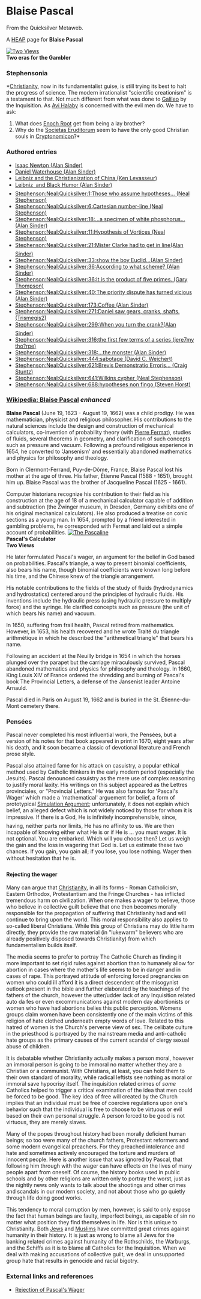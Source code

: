 
# Blaise Pascal

From the Quicksilver Metaweb.

A [HEAP](/heap) page for **Blaise Pascal**

[![Two Views](/web/20060725171342im_/http://www.metaweb.com/wiki/upload/0/04/MWpascaltherake.jpg)](two-views)  
**Two eras for the Gambler**
### Stephensonia


*[Christianity](/christianity), now in its fundamentalist guise, is still trying its best to halt the progress of science. The modern irrationalist "scientific creationism" is a testament to that. Not much different from what was done to [Galileo](/galileo) by the Inquisition.
As [Avi Halaby](/avi-halaby) is concerned with the evil men do. We have to ask:
1. What does [Enoch Root](/enoch-root) get from being a lay brother?
2. Why do the [Societas Eruditorum](/societas-eruditorum) seem to have the only good Christian souls in [Cryptonomicon](/cryptonomicon)?*
### Authored entries


* [Isaac Newton (Alan Sinder)](/isaac-newton-alan-sinder)
* [Daniel Waterhouse (Alan Sinder)](/daniel-waterhouse-alan-sinder)
* [Leibniz and the Christianization of China (Ken Levasseur)](/leibniz-and-the-christianization-of-china-ken-levasseur)
* [Leibniz  and Black Humor (Alan Sinder)](/leibniz-and-black-humor-alan-sinder)
* [Stephenson:Neal:Quicksilver:1:Those who assume hypotheses... (Neal Stephenson)](/stephenson-neal-quicksilver-1-those-who-assume-hypotheses-neal-stephenson)
* [Stephenson:Neal:Quicksilver:6:Cartesian number-line (Neal Stephenson)](/stephenson-neal-quicksilver-6-cartesian-number-line-neal-stephenson)
* [Stephenson:Neal:Quicksilver:18:...a specimen of white phosphorus... (Alan Sinder)](/stephenson-neal-quicksilver-18-a-specimen-of-white-phosphorus-alan-sinder)
* [Stephenson:Neal:Quicksilver:11:Hypothesis of Vortices (Neal Stephenson)](/stephenson-neal-quicksilver-11-hypothesis-of-vortices-neal-stephenson)
* [Stephenson:Neal:Quicksilver:21:Mister Clarke had to get in line(Alan Sinder)](/stephenson-neal-quicksilver-21-mister-clarke-had-to-get-in-line-alan-sinder)
* [Stephenson:Neal:Quicksilver:33:show the boy Euclid...(Alan Sinder)](/stephenson-neal-quicksilver-33-show-the-boy-euclid-alan-sinder)
* [Stephenson:Neal:Quicksilver:36:According to what scheme? (Alan Sinder)](/stephenson-neal-quicksilver-36-according-to-what-scheme-alan-sinder)
* [Stephenson:Neal:Quicksilver:36:It is the product of five primes. (Gary Thompson)](/stephenson-neal-quicksilver-36-it-is-the-product-of-five-primes-gary-thompson)
* [Stephenson:Neal:Quicksilver:40:The priority dispute has turned vicious (Alan Sinder)](/stephenson-neal-quicksilver-40-the-priority-dispute-has-turned-vicious-alan-sinder)
* [Stephenson:Neal:Quicksilver:173:Coffee (Alan Sinder)](/stephenson-neal-quicksilver-173-coffee-alan-sinder)
* [Stephenson:Neal:Quicksilver:271:Daniel saw gears, cranks, shafts. (Trismegis2)](/stephenson-neal-quicksilver-271-daniel-saw-gears-cranks-shafts-trismegis2)
* [Stephenson:Neal:Quicksilver:299:When you turn the crank?(Alan Sinder)](/stephenson-neal-quicksilver-299-when-you-turn-the-crank-alan-sinder)
* [Stephenson:Neal:Quicksilver:316:the first few terms of a series (jere7my tho?rpe)](/stephenson-neal-quicksilver-316-the-first-few-terms-of-a-series-jere7my-tho-rpe)
* [Stephenson:Neal:Quicksilver:318:...the monster (Alan Sinder)](/stephenson-neal-quicksilver-318-the-monster-alan-sinder)
* [Stephenson:Neal:Quicksilver:444:sabotage (David C. Weichert)](/stephenson-neal-quicksilver-444-sabotage-david-c-weichert)
* [Stephenson:Neal:Quicksilver:621:Brevis Demonstratio Erroris... (Craig Stuntz)](/stephenson-neal-quicksilver-621-brevis-demonstratio-erroris-craig-stuntz)
* [Stephenson:Neal:Quicksilver:641:Wilkins cypher (Neal Stephenson)](/stephenson-neal-quicksilver-641-wilkins-cypher-neal-stephenson)
* [Stephenson:Neal:Quicksilver:688:hypotheses non fingo (Steven Horst)](/stephenson-neal-quicksilver-688-hypotheses-non-fingo-steven-horst)


### [Wikipedia: Blaise Pascal](/) *enhanced*


**Blaise Pascal** (June 19, 1623 - August 19, 1662) was a child prodigy. He was mathematician, physicist and religious philosopher. His contributions to the natural sciences include the design and construction of mechanical calculators, co-invention of probability theory (with [Pierre Fermat](/)), studies of fluids, several theorems in geometry, and clarification of such concepts such as pressure and vacuum. Following a profound religious experience in 1654, he converted to 'Jansenism' and essentially abandoned mathematics and physics for philosophy and theology. 

Born in Clermont-Ferrand, Puy-de-Dôme, France, Blaise Pascal lost his mother at the age of three. His father, Étienne Pascal (1588 - 1651), brought him up. Blaise Pascal was the brother of Jacqueline Pascal (1625 - 1661). 

Computer historians recognize his contribution to their field as his construction at the age of 18 of a mechanical calculator capable of addition and subtraction (the Zwinger museum, in Dresden, Germany exhibits one of his original mechanical calculators). He also produced a treatise on conic sections as a young man. In 1654, prompted by a friend interested in gambling problems, he corresponded with Fermat and laid out a simple account of probabilities.
[![The Pascaline](/web/20060725171342im_/http://www.metaweb.com/wiki/upload/0/06/MWpascaline-calc.jpg)](the-pascaline)  
**Pascal's Calculator  
Two Views**

He later formulated Pascal's wager, an argument for the belief in God based on probabilities. Pascal's triangle, a way to present binomial coefficients, also bears his name, though binomial coefficients were known long before his time, and the Chinese knew of the triangle arrangement.

His notable contributions to the fields of the study of fluids (hydrodynamics and hydrostatics) centered around the principles of hydraulic fluids. His inventions include the hydraulic press (using hydraulic pressure to multiply force) and the syringe. He clarified concepts such as pressure (the unit of which bears his name) and vacuum. 

In 1650, suffering from frail health, Pascal retired from mathematics. However, in 1653, his health recovered and he wrote Traité du triangle arithmétique in which he described the "arithmetical triangle" that bears his name. 

Following an accident at the Neuilly bridge in 1654 in which the horses plunged over the parapet but the carriage miraculously survived, Pascal abandoned mathematics and physics for philosophy and theology. In 1660, King Louis XIV of France ordered the shredding and burning of Pascal's book The Provincial Letters, a defense of the Jansenist leader Antoine Arnauld. 

Pascal died in Paris on August 19, 1662 and is buried in the St. Étienne-du-Mont cemetery there.

### Pensées


Pascal never completed his most influential work, the Pensées, but a version of his notes for that book appeared in print in 1670, eight years after his death, and it soon became a classic of devotional literature and French prose style. 

Pascal also attained fame for his attack on casuistry, a popular ethical method used by Catholic thinkers in the early modern period (especially the Jesuits). Pascal denounced casuistry as the mere use of complex reasoning to justify moral laxity. His writings on this subject appeared as the Lettres provinciales, or "Provincial Letters." He was also famous for 'Pascal's Wager' which made a 'mathematical' arguement for belief, a form of prototypical [Simulation Argument](/simulation-argument-mike-lorrey); unfortunately, it does not explain which belief, an alleged defect which is not widely noticed by those for whom it is impressive. 
If there is a God, He is infinitely incomprehensible, since, having, neither parts nor limits, He has no affinity to us. We are then incapable of knowing either what He is or if He is ... you must wager. It is not optional. You are embarked. Which will you choose then? Let us weigh the gain and the loss in wagering that God is. Let us estimate these two chances. If you gain, you gain all; if you lose, you lose nothing. Wager then without hesitation that he is.

#### Rejecting the wager


Many can argue that [Christianity](/christianity), in all its forms - Roman Catholicism, Eastern Orthodox, Protestantism and the Fringe Churches - has inflicted tremendous harm on civilization. When one makes a wager to believe, those who believe in collective guilt believe that one then becomes morally responsible for the propagation of suffering that Christianity had and will continue to bring upon the world. This moral responsibility also applies to so-called liberal Christians. While this group of Christians may do little harm directly, they provide the raw material (in "lukewarm" believers who are already positively disposed towards Christianity) from which fundamentalism builds itself.

The media seems to prefer to portray The Catholic Church as finding it more important to set rigid rules against abortion than to humanely allow for abortion in cases where the mother's life seems to be in danger and in cases of rape. This portrayed attitude of enforcing forced pregnancies on women who could ill afford it is a direct descendent of the misogynist outlook present in the bible and further elaborated by the teachings of the fathers of the church, however the utter/udder lack of any Inquisition related auto da fes or even excommunications against modern day abortionists or women who have had abortions belies this public perception. Womens groups claim women have been consistently one of the main victims of this religion of hate clothed underneath empty words of love. Related to this hatred of women is the Church's perverse view of sex. The celibate culture in the priesthood is portrayed by the mainstream media and anti-catholic hate groups as the primary causes of the current scandal of clergy sexual abuse of children.

It is debatable whether Christianity actually makes a person moral, however an immoral person is going to be immoral no matter whether they are a Christian or a communist. With Christians, at least, you can hold them to their own standard of morality, while radical leftists see nothing as moral or immoral save hypocrisy itself. The inquisition related crimes of *some* Catholics helped to trigger a critical examination of the idea that men could be forced to be good. The key idea of free will created by the Church implies that an individual must be free of coercive regulations upon one's behavior such that the individual is free to choose to be virtuous or evil based on their own personal struggle. A person forced to be good is not virtuous, they are merely slaves.

Many of the popes throughout history had been morally deficient human beings; so too were many of the church fathers, Protestant reformers and some modern evangelical preachers. For they preached intolerance and hate and sometimes actively encouraged the torture and murders of innocent people. Here is another issue that was ignored by Pascal, that following him through with the wager can have effects on the lives of many people apart from oneself. Of course, the history books used in public schools and by other religions are written only to portray the worst, just as the nightly news only wants to talk about the shootings and other crimes and scandals in our modern society, and not about those who go quietly through life doing good works.

This tendency to moral corruption by men, however, is said to only expose the fact that human beings are faulty, imperfect beings, as capable of sin no matter what position they find themselves in life. Nor is this unique to Christianity. Both [Jews](/jews) and [Muslims](/islam) have committed great crimes against humanity in their history. It is just as wrong to blame all Jews for the banking related crimes against humanity of the Rothschilds, the Warburgs, and the Schiffs as it is to blame all Catholics for the Inquisition. When we deal with making accusations of collective guilt, we deal in unsupported group hate that results in genocide and racial bigotry.

### External links and references


* [Rejection of Pascal's Wager](/http-www-geocities-com-paulntobin-index-html)
